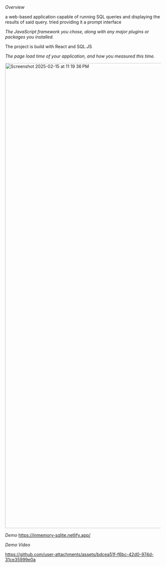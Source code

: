 *Overview*

a web-based application capable of running SQL queries and displaying the results of said query. tried providing it a prompt interface


*The JavaScript framework you chose, along with any major plugins or packages you installed.*

The project is build with React and SQL.JS

*The page load time of your application, and how you measured this time.*

<img width="1500" alt="Screenshot 2025-02-15 at 11 19 36 PM" src="https://github.com/user-attachments/assets/99740cc7-a54b-442d-8788-0b15e33afe93" />

*Demo*
https://inmemory-sqlite.netlify.app/

*Demo Video*

https://github.com/user-attachments/assets/bdcea51f-f6bc-42d0-974d-31ce35999e0a

